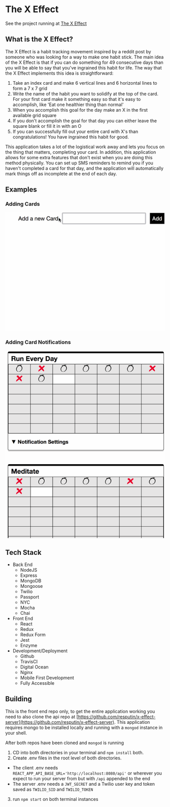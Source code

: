 # The X Effect

See the project running at [The X Effect](https://nielsendb.com)

## What is the X Effect?
The X Effect is a habit tracking movement inspired by a reddit post by someone who was looking for a way to make one habit stick. The main idea of the X Effect is that if you can do something for 49 consecutive days than you will be able to say that you've ingrained this habit for life. The way that the X Effect implements this idea is straightforward:
1. Take an index card and make 6 vertical lines and 6 horizontal lines to form a 7 x 7 grid
2. Write the name of the habit you want to solidify at the top of the card. For your first card make it something easy so that it's easy to accomplish, like 'Eat one healthier thing than normal'
3. When you accomplish this goal for the day make an X in the first available grid square
4. If you don't accomplish the goal for that day you can either leave the square blank or fill it in with an O
5. If you can successfully fill out your entire card with X's than congratulations! You have ingrained this habit for good.

This application takes a lot of the logistical work away and lets you focus on the thing that matters, completing your card. In addition, this application allows for some extra features that don't exist when you are doing this method physically. You can set up SMS reminders to remind you if you haven't completed a card for that day, and the application will automatically mark things off as incomplete at the end of each day. 

## Examples
### Adding Cards
![A gif of a card being added](https://github.com/resputin/x-effect-client/blob/master/src/images/Add%20Card%20Flow.gif)

### Adding Card Notifications
![A gif of a notifcation being created](https://github.com/resputin/x-effect-client/blob/master/src/images/Notification%20Flow.gif)

## Tech Stack
* Back End
  * NodeJS
  * Express
  * MongoDB
  * Mongoose
  * Twilio
  * Passport
  * NYC
  * Mocha
  * Chai
* Front End
  * React
  * Redux
  * Redux Form
  * Jest
  * Enzyme
* Development/Deployment
  * Github
  * TravisCI
  * Digital Ocean
  * Nginx
  * Mobile First Development
  * Fully Accessible

## Building

This is the front end repo only, to get the entire application working you need to also clone the api repo at [https://github.com/resputin/x-effect-server](https://github.com/resputin/x-effect-server). This application requires mongo to be installed locally and running with a `mongod` instance in your shell.

After both repos have been cloned and `mongod` is running

1. CD into both directories in your terminal and `npm install` both.
2. Create .env files in the root level of both directories.
  * The client .env needs `REACT_APP_API_BASE_URL='http://localhost:8080/api'` or wherever you expect to run your server from but with `/api` appended to the end
  * The server .env needs a `JWT_SECRET` and a Twilio user key and token saved as `TWILIO_SID` and `TWILIO_TOKEN`
3. run `npm start` on both terminal instances